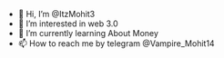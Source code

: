 - 👋 Hi, I’m @ItzMohit3
- 👀 I’m interested in web 3.0
- 🌱 I’m currently learning About Money 
- 📫 How to reach me by telegram @Vampire_Mohit14

<!---
ItzMohit3/ItzMohit3 is a ✨ special ✨ repository because its `README.md` (this file) appears on your GitHub profile.
You can click the Preview link to take a look at your changes.
--->
